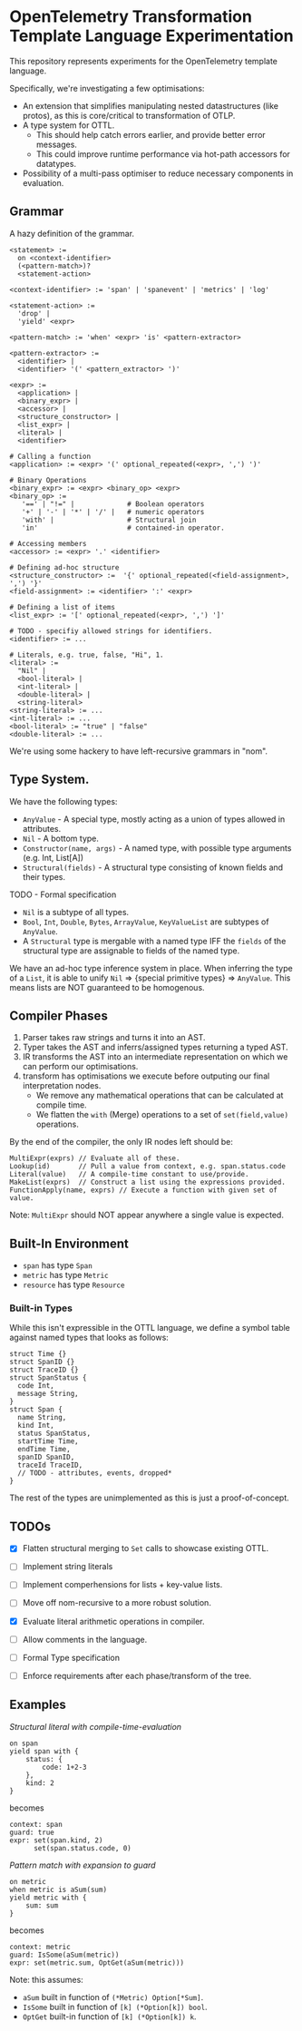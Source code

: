 # OpenTelemetry Transformation Template Language Experimentation

This repository represents experiments for the OpenTelemetry template language.

Specifically, we're investigating a few optimisations:

- An extension that simplifies manipulating nested datastructures (like protos),
  as this is core/critical to transformation of OTLP.
- A type system for OTTL.
  - This should help catch errors earlier, and provide better error messages.
  - This could improve runtime performance via hot-path accessors for datatypes.
- Possibility of a multi-pass optimiser to reduce necessary components in evaluation.

## Grammar

A hazy definition of the grammar.

```
<statement> :=
  on <context-identifier>
  (<pattern-match>)?
  <statement-action>

<context-identifier> := 'span' | 'spanevent' | 'metrics' | 'log'

<statement-action> :=
  'drop' | 
  'yield' <expr>

<pattern-match> := 'when' <expr> 'is' <pattern-extractor>

<pattern-extractor> := 
  <identifier> |
  <identifier> '(' <pattern_extractor> ')'

<expr> := 
  <application> |
  <binary_expr> |
  <accessor> |
  <structure_constructor> |
  <list_expr> |
  <literal> |
  <identifier>

# Calling a function
<application> := <expr> '(' optional_repeated(<expr>, ',') ')'

# Binary Operations
<binary_expr> := <expr> <binary_op> <expr>
<binary_op> :=
   '==' | "!=" |             # Boolean operators
   '+' | '-' | '*' | '/' |   # numeric operators
   'with' |                  # Structural join
   'in'                      # contained-in operator.

# Accessing members
<accessor> := <expr> '.' <identifier>

# Defining ad-hoc structure
<structure_constructor> :=  '{' optional_repeated(<field-assignment>, ',') '}'
<field-assignment> := <identifier> ':' <expr>

# Defining a list of items
<list_expr> := '[' optional_repeated(<expr>, ',') ']'

# TODO - specifiy allowed strings for identifiers.
<identifier> := ...

# Literals, e.g. true, false, "Hi", 1.
<literal> :=
  "Nil" |
  <bool-literal> |
  <int-literal> |
  <double-literal> |
  <string-literal>
<string-literal> := ...
<int-literal> := ...
<bool-literal> := "true" | "false"
<double-literal> := ...
```

We're using some hackery to have left-recursive grammars in "nom".

## Type System.

We have the following types:

- `AnyValue` - A special type, mostly acting as a union of types allowed in attributes.
- `Nil` - A bottom type.
- `Constructor(name, args)` - A named type, with possible type arguments (e.g. Int, List[A])
- `Structural(fields)` - A structural type consisting of known fields and their types.


TODO - Formal specification

- `Nil` is a subtype of all types.
- `Bool`, `Int`, `Double`, `Bytes`, `ArrayValue`, `KeyValueList` are subtypes of `AnyValue`.
- A `Structural` type is mergable with a named type IFF the `fields` of the structural type
  are assignable to fields of the named type.

We have an ad-hoc type inference system in place.  When inferring the type of a `List`, it is able
to unify `Nil` => {special primitive types} => `AnyValue`.  This means lists are NOT guaranteed to
be homogenous.

## Compiler Phases

1. Parser takes raw strings and turns it into an AST.
2. Typer takes the AST and inferrs/assigned types returning a typed AST.
3. IR transforms the AST into an intermediate representation on which we can perform our optimisations.
4. transform has optimisations we execute before outputing our final interpretation nodes.
   - We remove any mathematical operations that can be calculated at compile time.
   - We flatten the `with` (Merge) operations to a set of `set(field,value)` operations.

By the end of the compiler, the only IR nodes left should be:

```
MultiExpr(exprs) // Evaluate all of these.
Lookup(id)       // Pull a value from context, e.g. span.status.code
Literal(value)   // A compile-time constant to use/provide.
MakeList(exprs)  // Construct a list using the expressions provided.
FunctionApply(name, exprs) // Execute a function with given set of value.
```

Note: `MultiExpr` should NOT appear anywhere a single value is expected.

## Built-In Environment

- `span` has type `Span`
- `metric` has type `Metric`
- `resource` has type `Resource`

### Built-in Types

While this isn't expressible in the OTTL language, we define a symbol table against named
types that looks as follows:

```
struct Time {}
struct SpanID {}
struct TraceID {}
struct SpanStatus {
  code Int,
  message String,
}
struct Span {
  name String,
  kind Int,
  status SpanStatus,
  startTime Time,
  endTime Time,
  spanID SpanID,
  traceId TraceID,
  // TODO - attributes, events, dropped*
}
```

The rest of the types are unimplemented as this is just a proof-of-concept.

## TODOs

- [X] Flatten structural merging to `Set` calls to showcase existing OTTL.
- [ ] Implement string literals
- [ ] Implement comperhensions for lists + key-value lists.
- [ ] Move off nom-recursive to a more robust solution.
- [X] Evaluate literal arithmetic operations in compiler.
- [ ] Allow comments in the language.
- [ ] Formal Type specification
- [ ] Enforce requirements after each phase/transform of the tree.


## Examples

*Structural literal with compile-time-evaluation*

```
on span
yield span with {
    status: {
        code: 1+2-3
    },
    kind: 2
}
```

becomes

```
context: span
guard: true
expr: set(span.kind, 2)
      set(span.status.code, 0)
```

*Pattern match with expansion to guard*

```
on metric
when metric is aSum(sum)
yield metric with { 
    sum: sum 
}
```


becomes

```
context: metric
guard: IsSome(aSum(metric))
expr: set(metric.sum, OptGet(aSum(metric)))
```

Note: this assumes:
- `aSum` built in function of `(*Metric) Option[*Sum]`.
- `IsSome` built in function of `[k] (*Option[k]) bool`.
- `OptGet` built-in function of `[k] (*Option[k]) k`.